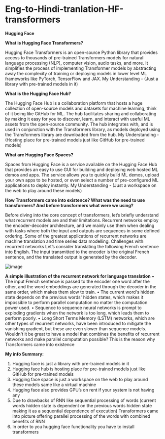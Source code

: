 # Eng-to-Hindi-tranlation-HF-transformers

**Hugging Face**


****What is Hugging Face Transformers?****

Hugging Face Transformers is an open-source Python library that provides access to thousands of pre-trained Transformers models for natural language processing (NLP), computer vision, audio tasks, and more. It simplifies the process of implementing Transformer models by abstracting away the complexity of training or deploying models in lower level ML frameworks like PyTorch, TensorFlow and JAX.
My Understanding - (Just a library with pre-trained models in it)



**What is the Hugging Face Hub?**

The Hugging Face Hub is a collaboration platform that hosts a huge collection of open-source models and datasets for machine learning, think of it being like GitHub for ML. The hub facilitates sharing and collaborating by making it easy for you to discover, learn, and interact with useful ML assets from the open-source community. The hub integrates with, and is used in conjunction with the Transformers library, as models deployed using the Transformers library are downloaded from the hub.
My Understanding - (Hosting place for pre-trained models just like GitHub for pre-trained models)



**What are Hugging Face Spaces?**

Spaces from Hugging Face is a service available on the Hugging Face Hub that provides an easy to use GUI for building and deploying web hosted ML demos and apps. The service allows you to quickly build ML demos, upload your own apps to be hosted, or even select a number of pre-configured ML applications to deploy instantly.
My Understanding - (Just a workspace on the web to play around these models)

**How Transformers came into existence? What was the need to use transformers? And before transformers what were we using?**

Before diving into the core concept of transformers, let’s briefly understand what recurrent models are and their limitations.
Recurrent networks employ the encoder-decoder architecture, and we mainly use them when dealing with tasks where both the input and outputs are sequences in some defined ordering. Some of the greatest applications of recurrent networks are machine translation and time series data modelling.
Challenges with recurrent networks 
Let’s consider translating the following French sentence into English. The input transmitted to the encoder is the original French sentence, and the translated output is generated by the decoder.


![image](https://github.com/user-attachments/assets/0ddf8a5b-ab15-4bf1-a05b-307dde604448)

 
**A simple illustration of the recurrent network for language translation**
•	The input French sentence is passed to the encoder one word after the other, and the word embeddings are generated through the decoder in the same order, which makes them slow to train.
•	The current word's hidden state depends on the previous words' hidden states, which makes it impossible to perform parallel computation no matter the computation power used. 
•	Sequence to sequence neural networks is prompt to exploding gradients when the network is too long, which leads them to perform poorly. 
•	Long Short Terms Memory (LSTM) networks, which are other types of recurrent networks, have been introduced to mitigate the vanishing gradient, but these are even slower than sequence models. 
Wouldn't it be great to have a model that combines the benefits of recurrent networks and make parallel computation possible? 
This is the reason why Transformers came into existence



**My info Summary:**

1.	Hugging face is just a library with pre-trained models in it
2.	Hugging face hub is hosting place for pre-trained models just like GitHub for pre-trained models
3.	Hugging face space is just a workspace on the web to play around these models same like a virtual machine
4.	Hugging face also provides GPU’s on rent if your system is not having any
5.	Due to drawbacks of RNN like sequential processing of words (current words hidden state is dependent on the previous words hidden state making it as a sequential dependence of execution) Transformers came into picture offering parallel processing of the words with combined benefits of RNN
6.	In order to you hugging face functionality you have to install transformers




